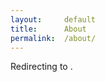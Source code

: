 ```yaml
---
layout:     default
title:      About
permalink:  /about/
---
```


Redirecting to [](//karthikgopinath.com).

<script type="text/javascript">
    location.href='/';
</script>
